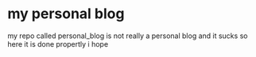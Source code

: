 # my personal blog

my repo called personal_blog is not really a personal blog and it sucks so here it is done propertly i hope
